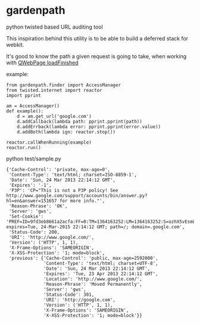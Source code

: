 gardenpath
==========

python twisted based URL auditing tool

This inspiration behind this utility is to be able to build a deferred stack for webkit.

It's good to know the path a given request is going to take, when working with [QWebPage loadFinished](http://qt-project.org/doc/qt-4.8/qwebpage.html#loadFinished)


example:

    from gardenpath.finder import AccessManager
    from twisted.internet import reactor
    import pprint
    
    am = AccessManager()
    def example():
        d = am.get_url('google.com')
        d.addCallback(lambda path: pprint.pprint(path))
        d.addErrback(lambda error: pprint.pprint(error.value))
        d.addBoth(lambda ign: reactor.stop())
       
    reactor.callWhenRunning(example)
    reactor.run()

python test/sample.py

    {'Cache-Control': 'private, max-age=0',
     'Content-Type': 'text/html; charset=ISO-8859-1',
     'Date': 'Sun, 24 Mar 2013 22:14:12 GMT',
     'Expires': '-1',
     'P3P': 'CP="This is not a P3P policy! See http://www.google.com/support/accounts/bin/answer.py?hl=en&answer=151657 for more info."',
     'Reason-Phrase': 'OK',
     'Server': 'gws',
     'Set-Cookie': 'PREF=ID=9fd3eb8661a2acfa:FF=0:TM=1364163252:LM=1364163252:S=ozhX5vEsmL9q3OjY; expires=Tue, 24-Mar-2015 22:14:12 GMT; path=/; domain=.google.com',
     'Status-Code': 200,
     'URI': 'http://www.google.com/',
     'Version': ('HTTP', 1, 1),
     'X-Frame-Options': 'SAMEORIGIN',
     'X-XSS-Protection': '1; mode=block',
     'previous': {'Cache-Control': 'public, max-age=2592000',
                  'Content-Type': 'text/html; charset=UTF-8',
                  'Date': 'Sun, 24 Mar 2013 22:14:12 GMT',
                  'Expires': 'Tue, 23 Apr 2013 22:14:12 GMT',
                  'Location': 'http://www.google.com/',
                  'Reason-Phrase': 'Moved Permanently',
                  'Server': 'gws',
                  'Status-Code': 301,
                  'URI': 'http://google.com',
                  'Version': ('HTTP', 1, 1),
                  'X-Frame-Options': 'SAMEORIGIN',
                  'X-XSS-Protection': '1; mode=block'}}



